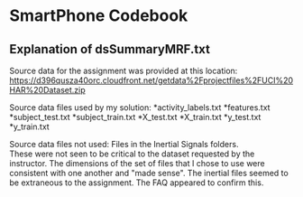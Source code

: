 # SmartPhone Codebook
## Explanation of dsSummaryMRF.txt
Source data for the assignment was provided at this location:
 https://d396qusza40orc.cloudfront.net/getdata%2Fprojectfiles%2FUCI%20HAR%20Dataset.zip 

Source data files used by my solution:
*activity_labels.txt 
*features.txt
*subject_test.txt
*subject_train.txt
*X_test.txt
*X_train.txt
*y_test.txt 
*y_train.txt

 Source data files not used: Files in the Inertial Signals folders.  
 These were not seen to be critical to the dataset requested by the instructor. The dimensions
 of the set of files that I chose to use were consistent with one another and "made sense". 
 The inertial files seemed to be extraneous to the assignment. The FAQ appeared to confirm this.

